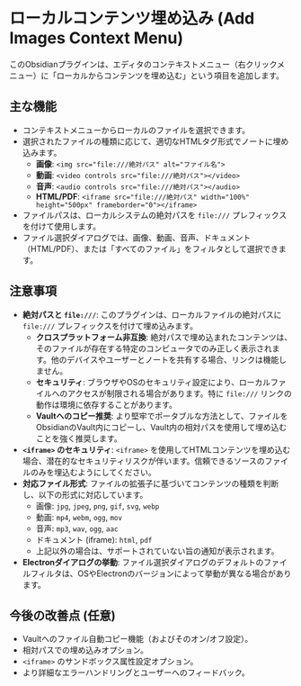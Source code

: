 # ローカルコンテンツ埋め込み (Add Images Context Menu)

このObsidianプラグインは、エディタのコンテキストメニュー（右クリックメニュー）に「ローカルからコンテンツを埋め込む」という項目を追加します。

## 主な機能

- コンテキストメニューからローカルのファイルを選択できます。
- 選択されたファイルの種類に応じて、適切なHTMLタグ形式でノートに埋め込みます。
    - **画像**: `<img src="file:///絶対パス" alt="ファイル名">`
    - **動画**: `<video controls src="file:///絶対パス"></video>`
    - **音声**: `<audio controls src="file:///絶対パス"></audio>`
    - **HTML/PDF**: `<iframe src="file:///絶対パス" width="100%" height="500px" frameborder="0"></iframe>`
- ファイルパスは、ローカルシステムの絶対パスを `file:///` プレフィックスを付けて使用します。
- ファイル選択ダイアログでは、画像、動画、音声、ドキュメント（HTML/PDF）、または「すべてのファイル」をフィルタとして選択できます。

## 注意事項

- **絶対パスと `file:///`**: このプラグインは、ローカルファイルの絶対パスに `file:///` プレフィックスを付けて埋め込みます。
    - **クロスプラットフォーム非互換**: 絶対パスで埋め込まれたコンテンツは、そのファイルが存在する特定のコンピュータでのみ正しく表示されます。他のデバイスやユーザーとノートを共有する場合、リンクは機能しません。
    - **セキュリティ**: ブラウザやOSのセキュリティ設定により、ローカルファイルへのアクセスが制限される場合があります。特に `file:///` リンクの動作は環境に依存することがあります。
    - **Vaultへのコピー推奨**: より堅牢でポータブルな方法として、ファイルをObsidianのVault内にコピーし、Vault内の相対パスを使用して埋め込むことを強く推奨します。
- **`<iframe>` のセキュリティ**: `<iframe>` を使用してHTMLコンテンツを埋め込む場合、潜在的なセキュリティリスクが伴います。信頼できるソースのファイルのみを埋込むようにしてください。
- **対応ファイル形式**: ファイルの拡張子に基づいてコンテンツの種類を判断し、以下の形式に対応しています。
    - 画像: `jpg`, `jpeg`, `png`, `gif`, `svg`, `webp`
    - 動画: `mp4`, `webm`, `ogg`, `mov`
    - 音声: `mp3`, `wav`, `ogg`, `aac`
    - ドキュメント (iframe): `html`, `pdf`
    - 上記以外の場合は、サポートされていない旨の通知が表示されます。
- **Electronダイアログの挙動**: ファイル選択ダイアログのデフォルトのファイルフィルタは、OSやElectronのバージョンによって挙動が異なる場合があります。

## 今後の改善点 (任意)

- Vaultへのファイル自動コピー機能（およびそのオン/オフ設定）。
- 相対パスでの埋め込みオプション。
- `<iframe>` のサンドボックス属性設定オプション。
- より詳細なエラーハンドリングとユーザーへのフィードバック。